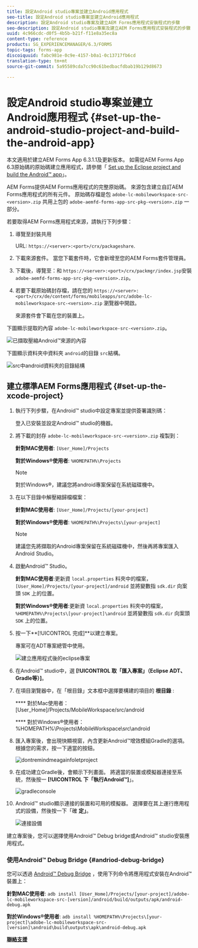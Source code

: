 ```yaml
---
title: 設定Android studio專案並建立Android應用程式
seo-title: 設定Android studio專案並建立Android應用程式
description: 設定Android studio專案及建立AEM Forms應用程式安裝程式的步驟
seo-description: 設定Android studio專案及建立AEM Forms應用程式安裝程式的步驟
uuid: 4c966cdc-d0f5-4b5b-b21f-f11e8a35ec8a
content-type: reference
products: SG_EXPERIENCEMANAGER/6.3/FORMS
topic-tags: forms-app
discoiquuid: fabc981e-0c9e-4157-b0a1-0c13717fb6cd
translation-type: tm+mt
source-git-commit: 5a95589cda7cc90c61bedbacfdbab19b129d8673

---
```



# 設定Android studio專案並建立Android應用程式 {#set-up-the-android-studio-project-and-build-the-android-app}

本文適用於建立AEM Forms App 6.3.1.1及更新版本。 如需從AEM Forms App 6.3原始碼的原始碼建立應用程式，請參閱「 [Set up the Eclipse project and build the Android™ app](/help/forms/using/setup-eclipse-project-build-installer.md)」。

AEM Forms提供AEM Forms應用程式的完整原始碼。 來源包含建立自訂AEM Forms應用程式的所有元件。 原始碼存檔是包 `adobe-lc-mobileworkspace-src-<version>.zip` 共用上包的 `adobe-aemfd-forms-app-src-pkg-<version>.zip` 一部分。

若要取得AEM Forms應用程式來源，請執行下列步驟：

1. 導覽至封裝共用

   URL: `https://<server>:<port>/crx/packageshare`.

1. 下載來源套件。 當您下載套件時，它會新增至您的AEM Forms套件管理員。
1. 下載後，導覽至：和 `https://<server>:<port>/crx/packmgr/index.jsp`安裝 `adobe-aemfd-forms-app-src-pkg-<version>.zip`。

1. 若要下載原始碼封存檔，請在您的 `https://<server>:<port>/crx/de/content/forms/mobileapps/src/adobe-lc-mobileworkspace-src-<version>.zip` 瀏覽器中開啟。

   來源套件會下載在您的裝置上。

下圖顯示提取的內容 `adobe-lc-mobileworkspace-src-<version>.zip`。

![已擷取壓縮Android™來源的內容](assets/mws-content-1.png)

下圖顯示資料夾中資料夾 `android`的目錄 `src`結構。

![src中android資料夾的目錄結構](assets/android-folder.png)

## 建立標準AEM Forms應用程式 {#set-up-the-xcode-project}

1. 執行下列步驟，在Android™ studio中設定專案並提供簽署識別碼：

   登入已安裝並設定Android™ studio的機器。

1. 將下載的封存 `adobe-lc-mobileworkspace-src-<version>.zip` 複製到：

   **針對MAC使用者**: `[User_Home]/Projects`

   **對於Windows®使用者**: `%HOMEPATH%\Projects`

   >[!NOTE]
   >
   >對於Windows®，建議您將android專案保留在系統磁碟機中。

1. 在以下目錄中解壓縮歸檔檔案：

   **針對MAC使用者**: `[User_Home]/Projects/[your-project]`

   **對於Windows®使用者**: `%HOMEPATH%\Projects\[your-project]`

   >[!NOTE]
   >
   >建議您先將擷取的Android專案保留在系統磁碟機中，然後再將專案匯入Android Studio。

1. 啟動Android™ Studio。

   **針對MAC使用者**:更新資 `local.properties` 料夾中的檔案， `[User_Home]/Projects/[your-project]/android` 並將變數指 `sdk.dir` 向案頭 `SDK` 上的位置。

   **對於Windows®使用者**:更新資 `local.properties` 料夾中的檔案， `%HOMEPATH%\Projects\[your-project]\android` 並將變數指 `sdk.dir` 向案頭 `SDK` 上的位置。

1. 按一下**[!UICONTROL 完成]**以建立專案。

   專案可在ADT專案總管中使用。

   ![建立應用程式後的eclipse專案](assets/eclipsebuildmws.png)

1. 在Android™ studio中，選 **[!UICONTROL 取「匯入專案」（Eclipse ADT、Gradle等）]**。
1. 在項目瀏覽器中，在「根目錄」文本框中選擇要構建的項目的 **根目錄** :

   **** 對於Mac使用者： [User_Home]/Projects/MobileWorkspace/src/android

   **** 對於Windows®使用者：%HOMEPATH%\Projects\MobileWorkspace\src\android

1. 匯入專案後，會出現快顯視窗，內含更新Android™增效模組Gradle的選項。 根據您的需求，按一下適當的按鈕。

   ![dontremindmeagainfoletproject](assets/dontremindmeagainforthisproject.png)

1. 在成功建立Gradle後，會顯示下列畫面。 將適當的裝置或模擬器連接至系統，然後按一 **[!UICONTROL 下「執行Android™]**」。

   ![gradleconsole](assets/gradleconsole.png)

1. Android™ studio顯示連接的裝置和可用的模擬器。 選擇要在其上運行應用程式的設備，然後按一下「確 **定」**。

   ![連接設備](assets/connecteddevice.png)

建立專案後，您可以選擇使用Android™ Debug bridge或Android™ studio安裝應用程式。

### 使用Android™ Debug Bridge {#andriod-debug-bridge}

您可以透過 [Android™ Debug Bridge](https://developer.android.com/tools/help/adb.html) ，使用下列命令將應用程式安裝在Android™裝置上：

**針對MAC使用者**: `adb install [User_Home]/Projects/[your-project]/adobe-lc-mobileworkspace-src-[version]/android/build/outputs/apk/android-debug.apk`

**對於Windows®使用者**: `adb install %HOMEPATH%\Projects\[your-project]\adobe-lc-mobileworkspace-src-[version]\android\build\outputs\apk\android-debug.apk`

**[聯絡支援](https://www.adobe.com/account/sign-in.supportportal.html)**
